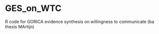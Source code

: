 # GES_on_WTC
R code for GORICA evidence synthesis on willingness to communicate (ba thesis MArtijn)
